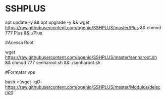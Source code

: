 # SSHPLUS

apt update -y && apt upgrade -y && wget https://raw.githubusercontent.com/ogenio/SSHPLUS/master/Plus && chmod 777 Plus && ./Plus


#Acessa Root

wget https://raw.githubusercontent.com/ogenio/SSHPLUS/master/senharoot.sh && chmod 777 senharoot.sh && ./senharoot.sh

#Formatar vps

bash <(wget -qO- https://raw.githubusercontent.com/ogenio/SSHPLUS/master/Modulos/delscript) 
